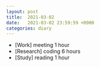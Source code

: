 ```yaml
---
layout: post
title:  2021-03-02
date:   2021-03-02 23:59:59 +0900
categories: diary
---
```


- [Work] meeting 1 hour
- [Research] coding 6 hours
- [Study] reading 1 hour
